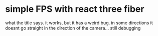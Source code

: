 # simple FPS with react three fiber

what the title says. it works, but it has a weird bug. in some directions it doesnt go straight in the direction of the camera... still debugging